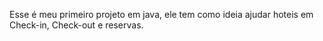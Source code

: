 Esse é meu primeiro projeto em java, ele tem como ideia ajudar hoteis em Check-in, Check-out e reservas.

